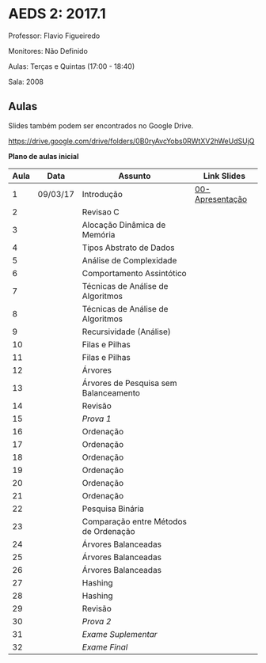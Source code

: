 AEDS 2: 2017.1
==============

Professor: Flavio Figueiredo

Monitores: Não Definido

Aulas: Terças e Quintas (17:00 - 18:40)

Sala: 2008

Aulas
-----

Slides também podem ser encontrados no Google Drive.

https://drive.google.com/drive/folders/0B0ryAvcYobs0RWtXV2hWeUdSUjQ

**Plano de aulas inicial**

| Aula  | Data     |  Assunto                                  | Link Slides                                            |
|-------|----------|-------------------------------------------|--------------------------------------------------------|
|   1   | 09/03/17 |  Introdução                               | [00-Apresentação]                                      |
|   2   |          |  Revisao C                                |                                                        |
|   3   |          |  Alocação Dinâmica de Memória             |                                                        |
|   4   |          |  Tipos Abstrato de Dados                  |                                                        |
|   5   |          |  Análise de Complexidade                  |                                                        |
|   6   |          |  Comportamento Assintótico                |                                                        |
|   7   |          |  Técnicas de Análise de Algoritmos        |                                                        |
|   8   |          |  Técnicas de Análise de Algoritmos        |                                                        |
|   9   |          |  Recursividade (Análise)                  |                                                        |
|   10  |          |  Filas e Pilhas                           |                                                        |
|   11  |          |  Filas e Pilhas                           |                                                        |
|   12  |          |  Árvores                                  |                                                        |
|   13  |          |  Árvores de Pesquisa sem Balanceamento    |                                                        |
|   14  |          |  Revisão                                  |                                                        |
|   15  |          |  *Prova 1*                                |                                                        |
|   16  |          |  Ordenação                                |                                                        |
|   17  |          |  Ordenação                                |                                                        |
|   18  |          |  Ordenação                                |                                                        |
|   19  |          |  Ordenação                                |                                                        |
|   20  |          |  Ordenação                                |                                                        |
|   21  |          |  Ordenação                                |                                                        |
|   22  |          |  Pesquisa Binária                         |                                                        |
|   23  |          |  Comparação entre Métodos de Ordenação    |                                                        |
|   24  |          |  Árvores Balanceadas                      |                                                        |
|   25  |          |  Árvores Balanceadas                      |                                                        |
|   26  |          |  Árvores Balanceadas                      |                                                        |
|   27  |          |  Hashing                                  |                                                        |
|   28  |          |  Hashing                                  |                                                        |
|   29  |          |  Revisão                                  |                                                        |
|   30  |          |  *Prova 2*                                |                                                        |
|   31  |          |  *Exame Suplementar*                      |                                                        |
|   32  |          |  *Exame Final*                            |                                                        |

[00-Apresentação]: ./slides/00-Apresentacao.pdf
[01-Introdução]: ./slides/01-Introducao.pdf

